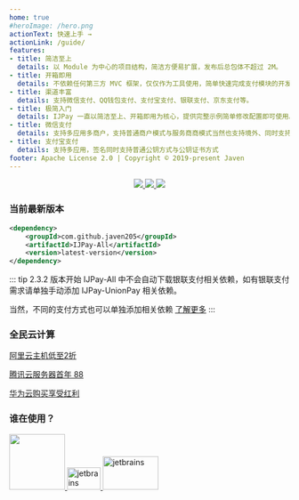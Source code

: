 ```yaml
---
home: true
#heroImage: /hero.png
actionText: 快速上手 →
actionLink: /guide/
features:
- title: 简洁至上
  details: 以 Module 为中心的项目结构，简洁方便易扩展，发布后总包体不超过 2M。
- title: 开箱即用
  details: 不依赖任何第三方 MVC 框架，仅仅作为工具使用，简单快速完成支付模块的开发，可轻松嵌入到任何系统里。
- title: 渠道丰富
  details: 支持微信支付、QQ钱包支付、支付宝支付、银联支付、京东支付等。
- title: 极简入门
  details: IJPay 一直以简洁至上、开箱即用为核心，提供完整示例简单修改配置即可使用。交流群：723992875  
- title: 微信支付
  details: 支持多应用多商户，支持普通商户模式与服务商商模式当然也支持境外、同时支持 Api-v3 与 Api-v2 版本的接口。
- title: 支付宝支付
  details: 支持多应用，签名同时支持普通公钥方式与公钥证书方式
footer: Apache License 2.0 | Copyright © 2019-present Javen
---
```


<p align="center">
     <a target="_blank" href="https://gitee.com/javen205/IJPay">
     	<img src="https://gitee.com/javen205/IJPay/badge/star.svg?theme=white" ></img>
     </a>
     <a target="_blank" href="https://github.com/Javen205/IJPay">
        <img src="https://img.shields.io/github/stars/Javen205/IJPay.svg?style=social&label=Stars" ></img>
     </a>
     <a target="_blank" href="https://github.com/Javen205/donate">
        <img src="https://img.shields.io/badge/Donate-WeChat-%23ff3f59.svg" ></img>
     </a> 
</p>

### 当前最新版本

``` xml
<dependency>
    <groupId>com.github.javen205</groupId>
    <artifactId>IJPay-All</artifactId>
    <version>latest-version</version> 
</dependency>
```

::: tip
 2.3.2 版本开始 IJPay-All 中不会自动下载银联支付相关依赖，如有银联支付需求请单独手动添加 IJPay-UnionPay 相关依赖。
 
 当然，不同的支付方式也可以单独添加相关依赖 [了解更多](./guide/maven.md) 
:::

### 全民云计算

[阿里云主机低至2折](https://promotion.aliyun.com/ntms/yunparter/invite.html?userCode=b1hkzv2x)

[腾讯云服务器首年 88](https://cloud.tencent.com/act/cps/redirect?redirect=1048&cps_key=a21676d22e4b11a883893d54e158c1d3&from=console)

[华为云购买享受红利](https://activity.huaweicloud.com/discount_area_v5/index.html?&fromuser=aHcxMTc2NTU3MQ==&utm_source=aHcxMTc2NTU3MQ==&utm_medium=cps&utm_campaign=201905)

### 谁在使用？

<p align="left">
    <a left="100" target="_blank" href="https://pig4cloud.com?from=IJPay">
        <img src="https://pig4cloud.com/images/123123123.png" width="100" alt="">
    </a>
 	<a target="_blank" href="https://www.t-io.org?from=IJPay">
 	    <img src="https://res.t-io.org/img/logo/t-io.png" width="60" height="40" alt="jetbrains">
 	</a>
 	<a target="_blank" href="https://w.url.cn/s/ApeggTn">
        <img src="https://yungouos.oss-cn-shanghai.aliyuncs.com/YunGouOS/logo/merchant/logo-system.png" width="100" height="60" alt="jetbrains">
    </a>
 </p>


<script>
// import { Notification } from 'element-ui';
export default {
  mounted () {
    // 统计
    var hm = document.createElement("script");
    hm.src = "https://hm.baidu.com/hm.js?6a929f536123c72265ba5e8d9467ab5f";
    var s = document.getElementsByTagName("script")[0]; 
    s.parentNode.insertBefore(hm, s);
    
    // 替换 latest-version
    let xmlHttp = new XMLHttpRequest();
    xmlHttp.open("GET", "https://img.shields.io/maven-central/v/com.github.javen205/IJPay.json", false);
    xmlHttp.send(null);
    let versionInfo = JSON.parse(xmlHttp.responseText).value.replace('v', '');
    let codeNodeList = document.querySelectorAll('code');
    for (let i = 0; i < codeNodeList.length; i++) {
        codeNodeList[i].innerHTML = codeNodeList[i].innerHTML.replace('latest-version', versionInfo);
    }
    
    // 通知
    this.$notify({
      offset: 50,
      title: 'IJPay VIP 服务',
      message: 'VIP 服务可提供一对一在线答疑，加入 VIP 为您节省更多时间去陪恋人、家人以及朋友 :) 交流群：723992875',
      type: 'success',
      showClose: true,
      duration: 0,
      onClick: function() {
        // Notification.closeAll();
        window.open("https://javen205.gitee.io/ijpay/guide/donate/");
      }
    });
    
    this.$notify({
      offset: 200,
      title: 'TNWX 微信系开发脚手架',
      message: '同时支持微信公众号、微信小程序、企业微信、企业微信开放平台、微信支付、微信小游戏。可接入到任何 Node.js 框架(Express、Nest、Egg、Koa 等)',
      type: 'success',
      showClose: true,
      duration: 0,
      onClick: function() {
        window.open("https://gitee.com/Javen205/TNWX");
      }
    });
  }
}
</script>